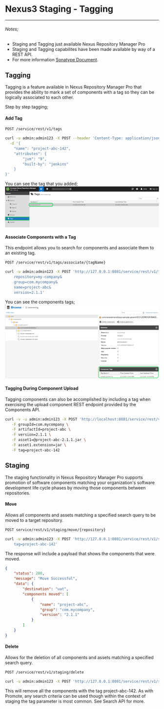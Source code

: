 # Nexus3 Staging - Tagging
___
###### Notes;
- Staging and Tagging just available Nexus Repository Manager Pro
- Staging and Tagging capabilites have been made available by way of a REST API.
- For more information [Sonatype Document](https://help.sonatype.com/repomanager3).
## Tagging

Tagging is a feature available in Nexus Repository Manager Pro that provides the ability to mark a set of components with a tag so they can be logically associated to each other. 
    
Step by step tagging; 

#### Add Tag

```
POST /service/rest/v1/tags 
```
```sh
curl -u admin:admin123 -X POST --header 'Content-Type: application/json' http://127.0.0.1:8081/service/rest/v1/tags \
  -d '{
    "name": "project-abc-142",
    "attributes": {
        "jvm": "9",
        "built-by": "jenkins"
    }
}'
```
You can see the tag that you added;
![alt text](https://raw.githubusercontent.com/acedemand/nexus3-workshop/master/staging%26tagging-repo/pics/TagsMenu.png "Tagging Page")

#### Associate Components with a Tag
This endpoint allows you to search for components and associate them to an existing tag.
```
POST /service/rest/v1/tags/associate/{tagName}
```
```sh
curl -u admin:admin123 -X POST 'http://127.0.0.1:8081/service/rest/v1/tags/associate/project-abc-142?
    repository=my-company&
    group=com.mycompany&
    name=project-abc&
    version=2.1.1'
```
You can see the components tags;
![alt text](https://raw.githubusercontent.com/acedemand/nexus3-workshop/master/staging%26tagging-repo/pics/ComponenetMenu.png "Component Page")

#### Tagging During Component Upload
Tagging components can also be accomplished by including a tag when exercising the upload component REST endpoint provided by the Components API. 
```sh
curl -v -u admin:admin123 -X POST 'http://localhost:8081/service/rest/v1/components?repository=my-company' \
   -F groupId=com.mycompany \
   -F artifactId=project-abc \
   -F version=2.1.1 \
   -F asset1=@project-abc-2.1.1.jar \
   -F asset1.extension=jar \
   -F tag=project-abc-142
```
## Staging
The staging functionality in Nexus Repository Manager Pro supports promotion of software components matching your organization's software development life cycle phases by moving those components between repositories.
#### Move
Allows all components and assets matching a specified search query to be moved to a target repository.
```
POST service/rest/v1/staging/move/{repository}
```
```sh
curl -u admin:admin123 -X POST 'http://127.0.0.1:8081/service/rest/v1/staging/move/uat?
    tag=project-abc-142'
```
The response will include a payload that shows the components that were moved.
```json
{
    "status": 200,
    "message": "Move Successful",
    "data": {
        "destination": "uat",
        "components moved": [
            {
                "name": "project-abc",
                "group": "com.mycompany",
                "version": "2.1.1"
            }
        ]
    }
}
```

#### Delete
Allows for the deletion of all components and assets matching a specified search query.
```
POST /service/rest/v1/staging/delete
```
```sh
curl -u admin:admin123 -X POST 'http://127.0.0.1:8081/service/rest/v1/staging/delete?tag=project-abc-142'
```
This will remove all the components with the tag project-abc-142. As with Promote, any search criteria can be used though within the context of staging the tag parameter is most common. See Search API for more.


